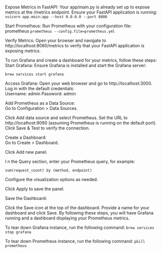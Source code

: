 


Expose Metrics in FastAPI: Your app/main.py is already set up to expose metrics at the /metrics endpoint. Ensure your FastAPI application is running:  
`uvicorn app.main:app --host 0.0.0.0 --port 8080
`

Start Prometheus: Run Prometheus with your configuration file:  
prometheus `prometheus --config.file=prometheus.yml`


Verify Metrics: Open your browser and navigate to http://localhost:8080/metrics to verify that your FastAPI application is exposing metrics.

To run Grafana and create a dashboard for your metrics, follow these steps:  
Start Grafana: Ensure Grafana is installed and start the Grafana server: 

`brew services start grafana`

Access Grafana: Open your web browser and go to http://localhost:3000. Log in with the default credentials:  
Username: admin
Password: admin

Add Prometheus as a Data Source:  
Go to Configuration > Data Sources.

Click Add data source and select Prometheus.
Set the URL to http://localhost:9090 (assuming Prometheus is running on the default port).
Click Save & Test to verify the connection.

Create a Dashboard:  
Go to Create > Dashboard.

Click Add new panel.

I n the Query section, enter your Prometheus query, for example:

`sum(request_count) by (method, endpoint)
`

Configure the visualization options as needed.

Click Apply to save the panel.

Save the Dashboard:  

Click the Save icon at the top of the dashboard.
Provide a name for your dashboard and click Save.
By following these steps, you will have Grafana running and a dashboard displaying your Prometheus metrics.

To tear down Grafana instance, run the following command:
`brew services stop grafana`

To tear down Prometheus instance, run the following command:
`pkill prometheus`